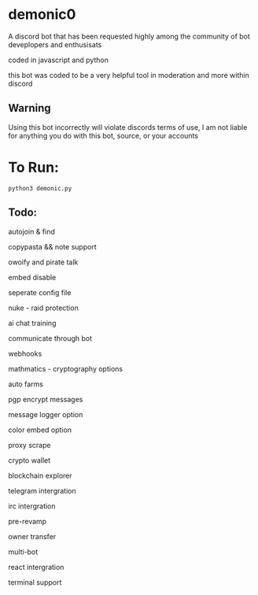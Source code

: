 # demonic0
A discord bot that has been requested highly among the community of bot deveplopers and enthusisats

coded in javascript and python

this bot was coded to be a very helpful tool in moderation and more within discord

## Warning
Using this bot incorrectly will violate discords terms of use, I am not liable for anything you do with this bot, source, or your accounts


# To Run:
```python3 demonic.py```


## Todo:
autojoin & find

copypasta && note support

owoify and pirate talk

embed disable

seperate config file

nuke - raid protection

ai chat training

communicate through bot

webhooks

mathmatics - cryptography options

auto farms 

pgp encrypt messages

message logger option

color embed option

proxy scrape 

crypto wallet

blockchain explorer 

telegram intergration

irc intergration

pre-revamp

owner transfer

multi-bot

react intergration

terminal support
